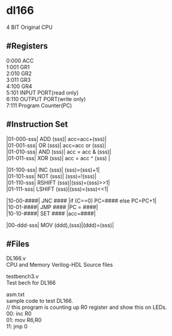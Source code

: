 # dl166
4 BIT Original CPU

#Registers  
------------------------  
0:000 ACC  
1:001 GR1  
2:010 GR2  
3:011 GR3  
4:100 GR4  
5:101 INPUT PORT(read only)  
6:110 OUTPUT PORT(write only)  
7:111 Program Counter(PC)  

#Instruction Set  
------------------------  
|01-000-sss| ADD (sss)|  acc=acc+(sss)|  
|01-001-sss| OR (sss)|   acc=acc or (sss)|  
|01-010-sss| AND (sss)|  acc = acc & (sss)|  
|01-011-sss| XOR (sss)|  acc = acc ^ (sss) | 

|01-100-sss| INC (sss)|  (sss)=(sss)+1|  
|01-101-sss| NOT (sss)|  (sss)=!(sss)|  
|01-110-sss| RSHIFT (sss)|(sss)=(sss)>>1|  
|01-111-sss| LSHIFT (sss)|(sss)=(sss)<<1|  

|10-00-####| JNC #### |if (C==0) PC=#### else PC=PC+1|  
|10-01-####| JMP #### |PC = ####|  
|10-10-####| SET #### |acc=####|  

|00-ddd-sss| MOV (ddd),(sss)|(ddd)=(sss)|

#Files
------------------------  
DL166.v  
CPU and Memory Verilog-HDL Source files  

testbench3.v  
Test bech for DL166  

asm.txt  
sample code to test DL166.  
// this program is counting up R0 register and show this on LEDs.  
00: inc R0   
01: mov R6,R0  
11: jmp 0  
